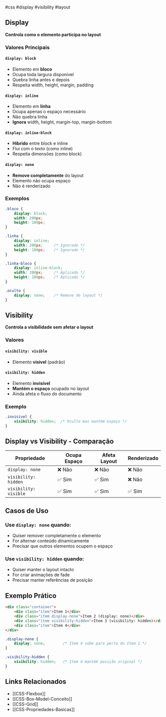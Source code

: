 #css #display #visibility #layout

## Display

**Controla como o elemento participa no layout**

### Valores Principais

#### `display: block`
- Elemento em **bloco**
- Ocupa toda largura disponível
- Quebra linha antes e depois
- Respeita width, height, margin, padding

#### `display: inline`
- Elemento em **linha**
- Ocupa apenas o espaço necessário
- Não quebra linha
- **Ignora** width, height, margin-top, margin-bottom

#### `display: inline-block`
- **Híbrido** entre block e inline
- Flui com o texto (como inline)
- Respeita dimensões (como block)

#### `display: none`
- **Remove completamente** do layout
- Elemento não ocupa espaço
- Não é renderizado

### Exemplos
```css
.bloco {
    display: block;
    width: 200px;
    height: 100px;
}

.linha {
    display: inline;
    width: 200px;     /* Ignorado */
    height: 100px;    /* Ignorado */
}

.linha-bloco {
    display: inline-block;
    width: 200px;     /* Aplicado */
    height: 100px;    /* Aplicado */
}

.oculto {
    display: none;    /* Remove do layout */
}
```

## Visibility

**Controla a visibilidade sem afetar o layout**

### Valores

#### `visibility: visible`
- Elemento **visível** (padrão)

#### `visibility: hidden`
- Elemento **invisível**
- **Mantém o espaço** ocupado no layout
- Ainda afeta o fluxo do documento

### Exemplo
```css
.invisivel {
    visibility: hidden;  /* Oculta mas mantém espaço */
}
```

## Display vs Visibility - Comparação

| Propriedade | Ocupa Espaço | Afeta Layout | Renderizado |
|-------------|--------------|--------------|-------------|
| `display: none` | ❌ Não | ❌ Não | ❌ Não |
| `visibility: hidden` | ✅ Sim | ✅ Sim | ❌ Não |
| `visibility: visible` | ✅ Sim | ✅ Sim | ✅ Sim |

## Casos de Uso

### Use `display: none` quando:
- Quiser remover completamente o elemento
- For alternar conteúdo dinamicamente
- Precisar que outros elementos ocupem o espaço

### Use `visibility: hidden` quando:
- Quiser manter o layout intacto
- For criar animações de fade
- Precisar manter referências de posição

## Exemplo Prático
```html
<div class="container">
    <div class="item">Item 1</div>
    <div class="item display-none">Item 2 (display: none)</div>
    <div class="item visibility-hidden">Item 3 (visibility: hidden)</div>
    <div class="item">Item 4</div>
</div>
```

```css
.display-none {
    display: none;        /* Item 4 sobe para perto do Item 1 */
}

.visibility-hidden {
    visibility: hidden;   /* Item 4 mantém posição original */
}
```

## Links Relacionados
- [[CSS-Flexbox]]
- [[CSS-Box-Model-Conceito]]
- [[CSS-Grid]]
- [[CSS-Propriedades-Basicas]]